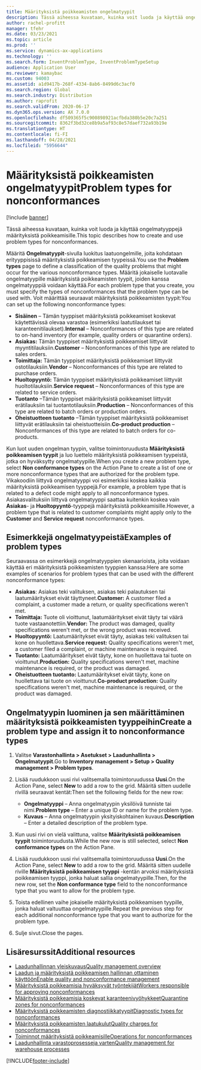 ```yaml
---
title: Määrityksistä poikkeamisten ongelmatyypit
description: Tässä aiheessa kuvataan, kuinka voit luoda ja käyttää ongelmatyyppejä määrityksistä poikkeamisille.
author: rachel-profitt
manager: tfehr
ms.date: 03/23/2021
ms.topic: article
ms.prod: ''
ms.service: dynamics-ax-applications
ms.technology: ''
ms.search.form: InventProblemType, InventProblemTypeSetup
audience: Application User
ms.reviewer: kamaybac
ms.custom: 94003
ms.assetid: a1d9417b-268f-4334-8ab6-8499d6c3acf0
ms.search.region: Global
ms.search.industry: Distribution
ms.author: raprofit
ms.search.validFrom: 2020-06-17
ms.dyn365.ops.version: AX 7.0.0
ms.openlocfilehash: df509365f5c900898921acfbda380b5e20c7a251
ms.sourcegitcommit: 8362f3bd32ce8b9a5af93c8e57daef732a93b19e
ms.translationtype: HT
ms.contentlocale: fi-FI
ms.lasthandoff: 04/28/2021
ms.locfileid: "5956644"
---
```

# <a name="problem-types-for-nonconformances"></a><span data-ttu-id="ff5f6-103">Määrityksistä poikkeamisten ongelmatyypit</span><span class="sxs-lookup"><span data-stu-id="ff5f6-103">Problem types for nonconformances</span></span>

[!include [banner](../includes/banner.md)]

<span data-ttu-id="ff5f6-104">Tässä aiheessa kuvataan, kuinka voit luoda ja käyttää ongelmatyyppejä määrityksistä poikkeamisille.</span><span class="sxs-lookup"><span data-stu-id="ff5f6-104">This topic describes how to create and use problem types for nonconformances.</span></span>

<span data-ttu-id="ff5f6-105">Määritä **Ongelmatyypit**-sivulla luokitus laatuongelmille, joita kohdataan erityyppisissä määrityksistä poikkeamisen tyypeissä.</span><span class="sxs-lookup"><span data-stu-id="ff5f6-105">You use the **Problem types** page to define a classification of the quality problems that might occur for the various nonconformance types.</span></span> <span data-ttu-id="ff5f6-106">Määritä jokaiselle luotavalle ongelmatyypille määrityksistä poikkeamisten tyypit, joiden kanssa ongelmatyyppiä voidaan käyttää.</span><span class="sxs-lookup"><span data-stu-id="ff5f6-106">For each problem type that you create, you must specify the types of nonconformances that the problem type can be used with.</span></span> <span data-ttu-id="ff5f6-107">Voit määrittää seuraavat määrityksistä poikkeamisten tyypit:</span><span class="sxs-lookup"><span data-stu-id="ff5f6-107">You can set up the following nonconformance types:</span></span>

- <span data-ttu-id="ff5f6-108">**Sisäinen** – Tämän tyyppiset määrityksistä poikkeamiset koskevat käytettävissä olevaa varastoa (esimerkiksi laatutilaukset tai karanteenitilaukset).</span><span class="sxs-lookup"><span data-stu-id="ff5f6-108">**Internal** – Nonconformances of this type are related to on-hand inventory (for example, quality orders or quarantine orders).</span></span>
- <span data-ttu-id="ff5f6-109">**Asiakas:** Tämän tyyppiset määrityksistä poikkeamiset liittyvät myyntitilauksiin.</span><span class="sxs-lookup"><span data-stu-id="ff5f6-109">**Customer** – Nonconformances of this type are related to sales orders.</span></span>
- <span data-ttu-id="ff5f6-110">**Toimittaja:** Tämän tyyppiset määrityksistä poikkeamiset liittyvät ostotilauksiin.</span><span class="sxs-lookup"><span data-stu-id="ff5f6-110">**Vendor** – Nonconformances of this type are related to purchase orders.</span></span>
- <span data-ttu-id="ff5f6-111">**Huoltopyyntö:** Tämän tyyppiset määrityksistä poikkeamiset liittyvät huoltotilauksiin.</span><span class="sxs-lookup"><span data-stu-id="ff5f6-111">**Service request** – Nonconformances of this type are related to service orders.</span></span>
- <span data-ttu-id="ff5f6-112">**Tuotanto** –Tämän tyyppiset määrityksistä poikkeamiset liittyvät erätilauksiin tai tuotantotilauksiin.</span><span class="sxs-lookup"><span data-stu-id="ff5f6-112">**Production** – Nonconformances of this type are related to batch orders or production orders.</span></span>
- <span data-ttu-id="ff5f6-113">**Oheistuotteen tuotanto** –Tämän tyyppiset määrityksistä poikkeamiset liittyvät erätilauksiin tai oheistuotteisiin.</span><span class="sxs-lookup"><span data-stu-id="ff5f6-113">**Co-product production** – Nonconformances of this type are related to batch orders for co-products.</span></span>

<span data-ttu-id="ff5f6-114">Kun luot uuden ongelman tyypin, valitse toimintoruudusta **Määrityksistä poikkeamisen tyypit** ja luo luettelo määrityksistä poikkeamisen tyypeistä, jotka on hyväksytty ongelmatyypille.</span><span class="sxs-lookup"><span data-stu-id="ff5f6-114">When you create a new problem type, select **Non conformance types** on the Action Pane to create a list of one or more nonconformance types that are authorized for the problem type.</span></span> <span data-ttu-id="ff5f6-115">Vikakoodiin liittyvä ongelmatyyppi voi esimerkiksi koskea kaikkia määrityksistä poikkeamisen tyyppejä.</span><span class="sxs-lookup"><span data-stu-id="ff5f6-115">For example, a problem type that is related to a defect code might apply to all nonconformance types.</span></span> <span data-ttu-id="ff5f6-116">Asiakasvalituksiin liittyvä ongelmatyyppi saattaa kuitenkin koskea vain **Asiakas**- ja **Huoltopyyntö**-tyyppejä määrityksistä poikkeamisille.</span><span class="sxs-lookup"><span data-stu-id="ff5f6-116">However, a problem type that is related to customer complaints might apply only to the **Customer** and **Service request** nonconformance types.</span></span>

## <a name="examples-of-problem-types"></a><span data-ttu-id="ff5f6-117">Esimerkkejä ongelmatyypeistä</span><span class="sxs-lookup"><span data-stu-id="ff5f6-117">Examples of problem types</span></span>

<span data-ttu-id="ff5f6-118">Seuraavassa on esimerkkejä ongelmatyyppien skenaarioista, joita voidaan käyttää eri määrityksistä poikkeamisten tyyppien kanssa:</span><span class="sxs-lookup"><span data-stu-id="ff5f6-118">Here are some examples of scenarios for problem types that can be used with the different nonconformance types:</span></span>

- <span data-ttu-id="ff5f6-119">**Asiakas**: Asiakas teki valituksen, asiakas teki palautuksen tai laatumääritykset eivät täyttyneet.</span><span class="sxs-lookup"><span data-stu-id="ff5f6-119">**Customer:** A customer filed a complaint, a customer made a return, or quality specifications weren't met.</span></span>
- <span data-ttu-id="ff5f6-120">**Toimittaja:** Tuote oli vioittunut, laatumääritykset eivät täyty tai väärä tuote vastaanotettiin.</span><span class="sxs-lookup"><span data-stu-id="ff5f6-120">**Vendor:** The product was damaged, quality specifications weren't met, or the wrong product was received.</span></span>
- <span data-ttu-id="ff5f6-121">**Huoltopyyntö:** Laatumääritykset eivät täyty, asiakas teki valituksen tai kone on huollettava.</span><span class="sxs-lookup"><span data-stu-id="ff5f6-121">**Service request:** Quality specifications weren't met, a customer filed a complaint, or machine maintenance is required.</span></span>
- <span data-ttu-id="ff5f6-122">**Tuotanto:** Laatumääritykset eivät täyty, kone on huollettava tai tuote on vioittunut.</span><span class="sxs-lookup"><span data-stu-id="ff5f6-122">**Production:** Quality specifications weren't met, machine maintenance is required, or the product was damaged.</span></span>
- <span data-ttu-id="ff5f6-123">**Oheistuotteen tuotanto:** Laatumääritykset eivät täyty, kone on huollettava tai tuote on vioittunut.</span><span class="sxs-lookup"><span data-stu-id="ff5f6-123">**Co-product production:** Quality specifications weren't met, machine maintenance is required, or the product was damaged.</span></span>

## <a name="create-a-problem-type-and-assign-it-to-nonconformance-types"></a><span data-ttu-id="ff5f6-124">Ongelmatyypin luominen ja sen määrittäminen määrityksistä poikkeamisten tyyppeihin</span><span class="sxs-lookup"><span data-stu-id="ff5f6-124">Create a problem type and assign it to nonconformance types</span></span>

1. <span data-ttu-id="ff5f6-125">Valitse **Varastonhallinta \> Asetukset \> Laadunhallinta \> Ongelmatyypit**.</span><span class="sxs-lookup"><span data-stu-id="ff5f6-125">Go to **Inventory management \> Setup \> Quality management \> Problem types**.</span></span>
1. <span data-ttu-id="ff5f6-126">Lisää ruudukkoon uusi rivi valitsemalla toimintoruudussa **Uusi**.</span><span class="sxs-lookup"><span data-stu-id="ff5f6-126">On the Action Pane, select **New** to add a row to the grid.</span></span> <span data-ttu-id="ff5f6-127">Määritä sitten uudelle rivillä seuraavat kentät:</span><span class="sxs-lookup"><span data-stu-id="ff5f6-127">Then set the following fields for the new row:</span></span>

    - <span data-ttu-id="ff5f6-128">**Ongelmatyyppi** – Anna ongelmatyypin yksilöivä tunniste tai nimi.</span><span class="sxs-lookup"><span data-stu-id="ff5f6-128">**Problem type** – Enter a unique ID or name for the problem type.</span></span>
    - <span data-ttu-id="ff5f6-129">**Kuvaus** – Anna ongelmatyypin yksityiskohtainen kuvaus.</span><span class="sxs-lookup"><span data-stu-id="ff5f6-129">**Description** – Enter a detailed description of the problem type.</span></span>

1. <span data-ttu-id="ff5f6-130">Kun uusi rivi on vielä valittuna, valitse **Määrityksistä poikkeamisen tyypit** toimintoruudusta.</span><span class="sxs-lookup"><span data-stu-id="ff5f6-130">While the new row is still selected, select **Non conformance types** on the Action Pane.</span></span>
1. <span data-ttu-id="ff5f6-131">Lisää ruudukkoon uusi rivi valitsemalla toimintoruudussa **Uusi**.</span><span class="sxs-lookup"><span data-stu-id="ff5f6-131">On the Action Pane, select **New** to add a row to the grid.</span></span> <span data-ttu-id="ff5f6-132">Määritä sitten uudelle riville **Määrityksistä poikkeamisen tyyppi** -kentän arvoksi määrityksistä poikkeamisen tyyppi, jonka haluat sallia ongelmatyypille.</span><span class="sxs-lookup"><span data-stu-id="ff5f6-132">Then, for the new row, set the **Non conformance type** field to the nonconformance type that you want to allow for the problem type.</span></span>
1. <span data-ttu-id="ff5f6-133">Toista edellinen vaihe jokaiselle määrityksistä poikkeamisen tyypille, jonka haluat valtuuttaa ongelmatyypille.</span><span class="sxs-lookup"><span data-stu-id="ff5f6-133">Repeat the previous step for each additional nonconformance type that you want to authorize for the problem type.</span></span>
1. <span data-ttu-id="ff5f6-134">Sulje sivut.</span><span class="sxs-lookup"><span data-stu-id="ff5f6-134">Close the pages.</span></span>

## <a name="additional-resources"></a><span data-ttu-id="ff5f6-135">Lisäresurssit</span><span class="sxs-lookup"><span data-stu-id="ff5f6-135">Additional resources</span></span>

- [<span data-ttu-id="ff5f6-136">Laadunhallinnan yleiskuvaus</span><span class="sxs-lookup"><span data-stu-id="ff5f6-136">Quality management overview</span></span>](quality-management-processes.md)
- [<span data-ttu-id="ff5f6-137">Laadun ja määrityksistä poikkeamisen hallinnan ottaminen käyttöön</span><span class="sxs-lookup"><span data-stu-id="ff5f6-137">Enable quality and nonconformance management</span></span>](enable-quality-management.md)
- [<span data-ttu-id="ff5f6-138">Määrityksistä poikkeamisia hyväksyvät työntekijät</span><span class="sxs-lookup"><span data-stu-id="ff5f6-138">Workers responsible for approving nonconformances</span></span>](quality-responsible-workers.md)
- [<span data-ttu-id="ff5f6-139">Määrityksistä poikkeamisia koskevat karanteenivyöhykkeet</span><span class="sxs-lookup"><span data-stu-id="ff5f6-139">Quarantine zones for nonconformances</span></span>](quality-quarantine-zones.md)
- [<span data-ttu-id="ff5f6-140">Määrityksistä poikkeamisten diagnostiikkatyypit</span><span class="sxs-lookup"><span data-stu-id="ff5f6-140">Diagnostic types for nonconformances</span></span>](quality-diagnostic-types.md)
- [<span data-ttu-id="ff5f6-141">Määrityksistä poikkeamisten laatukulut</span><span class="sxs-lookup"><span data-stu-id="ff5f6-141">Quality charges for nonconformances</span></span>](quality-charges.md)
- [<span data-ttu-id="ff5f6-142">Toiminnot määrityksistä poikkeamisille</span><span class="sxs-lookup"><span data-stu-id="ff5f6-142">Operations for nonconformances</span></span>](quality-operations.md)
- [<span data-ttu-id="ff5f6-143">Laadunhallinta varastoprosesseja varten</span><span class="sxs-lookup"><span data-stu-id="ff5f6-143">Quality management for warehouse processes</span></span>](quality-management-for-warehouses-processes.md)

[!INCLUDE[footer-include](../../includes/footer-banner.md)]
